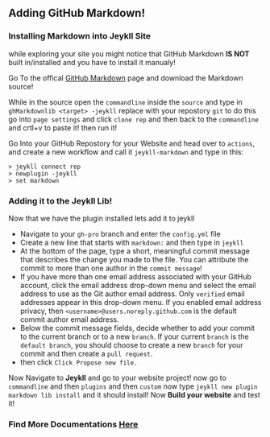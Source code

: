 ## Adding GitHub Markdown!

### Installing Markdown into Jeykll Site
while exploring your site you might notice that GitHub Markdown **IS NOT** built in/installed and you have to install it manualy!

Go To the offical [GitHub Markdown]() page and download the Markdown source! 

While in the source open the `commandline` inside the `source` and type in `ghMarkdownlib <target> -jeykll` replace <target> with your repostory `git` to do this go into `page settings` and click `clone rep` and then back to the `commandline` and crtl+v to paste it! then run it!

Go Into your GitHub Repostory for your Website and head over to `actions`, and create a new workflow and call it `jeykll-markdown` and type in this:
```
> jeykll connect rep
> newplugin -jeykll
> set markdown
```

### Adding it to the Jeykll Lib!
Now that we have the plugin installed lets add it to jeykll

- Navigate to your `gh-pro` branch and enter the `config.yml` file
- Create a new line that starts with `markdown:` and then type in `jeykll`
- At the bottom of the page, type a short, meaningful commit message that describes the change you made to the file. You can attribute the commit to more than one author in the `commit message`!
- If you have more than one email address associated with your GitHub account, click the email address drop-down menu and select the email address to use as the Git author email address. Only `verified` email addresses appear in this drop-down menu. If you enabled email address privacy, then `<username>@users.noreply.github.com` is the default commit author email address.
- Below the commit message fields, decide whether to add your commit to the current branch or to a new `branch`. If your current `branch` is the `default branch`, you should choose to create a new `branch` for your commit and then create a `pull request`.
- then click `Click Propose new file.`
  
Now Navigate to **Jeykll** and go to your website project! now go to `commandline` and then `plugins` and then `custom` now type `jeykll new plugin markdown lib install` and it should install! Now **Build your website** and test it!
  
### Find More Documentations [Here](https://kadedevteam.github.io/Documentations/)
